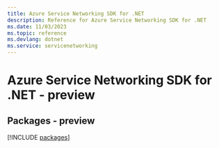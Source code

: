 ```yaml
---
title: Azure Service Networking SDK for .NET
description: Reference for Azure Service Networking SDK for .NET
ms.date: 11/03/2023
ms.topic: reference
ms.devlang: dotnet
ms.service: servicenetworking
---
```

# Azure Service Networking SDK for .NET - preview
## Packages - preview
[!INCLUDE [packages](service-networking-index.md)]